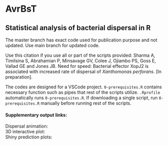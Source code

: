 # AvrBsT


## Statistical analysis of bacterial dispersal in R

The master branch has exact code used for publication purpose and not updated. Use main branch for updated code.

Use this citation if you use all or part of the scripts provided:
Sharma A, Timilsina S, Abrahamian P, Minsavage GV, Colee J, Ojiambo PS, Goss E, Vallad GE and Jones JB. Need for speed: Bacterial effector XopJ2 is associated with increased rate of dispersal of *Xanthomonas perforans*. [In preparation].

The codes are designed for a VSCode project. `0-prerequisites.R` contains necessary function such as pipes that rest of the scripts utilize. `.Rprofile` automatically runs `0-prerequisites.R`. If downloading a single script, run `0-prerequisites.R` manually before running rest of the scripts.

#### Supplementary output links:  
Dispersal animation:  
3D interactive plot:  
Shiny prediction plots:  
